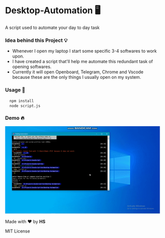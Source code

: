 # Desktop-Automation 🖥️
A script used to automate your day to day task

### Idea behind this Project 💡
- Whenever I open my laptop I start some specific 3-4 softwares to work upon.
- I have created a script that'll help me automate this redundant task of opening softwares.
- Currently it will open Openboard, Telegram, Chrome and Vscode because these are the only things I usually open on my system.

### Usage 🚀
```
  npm install
  node script.js
```
### Demo 🔥
<img src="./gif.gif" alt="gif"/>

Made with ❤️ by <b>HS</b>
<p>MIT License</p>

